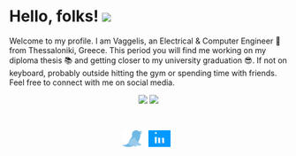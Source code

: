 # Hello, folks! <img src="https://raw.githubusercontent.com/MartinHeinz/MartinHeinz/master/wave.gif" width="30px">

Welcome to my profile. I am Vaggelis, an Electrical & Computer Engineer :rocket: from Thessaloniki, Greece. This period you will find me working on my diploma thesis :books: and getting closer to my university graduation :sunglasses:. If not on keyboard, probably outside hitting the gym or spending time with friends. Feel free to connect with me on social media.
<p align='middle'>
  <img height="160" src="https://github-readme-stats.vercel.app/api?username=vagzikopis&theme=chartreuse-dark&show_icons=true" />
  <img height="160" src="https://github-readme-stats.vercel.app/api/top-langs/?username=vagzikopis&layout=compact&hide=css&theme=chartreuse-dark" />
</p>
&nbsp;
&nbsp;
&nbsp;
<p align = "middle">
<a href=https://twitter.com/vagzikopis><img height="30" src="twitter.gif"></a>&nbsp;&nbsp;
<a href="https://linkedin.com/in/evangelos-zikopis"><img height="30" src="linkedin.gif"></a>&nbsp;&nbsp;
</p>

